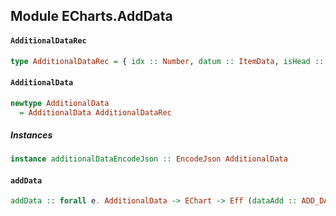 ## Module ECharts.AddData

#### `AdditionalDataRec`

``` purescript
type AdditionalDataRec = { idx :: Number, datum :: ItemData, isHead :: Boolean, dataGrow :: Boolean, additionalData :: Maybe String }
```

#### `AdditionalData`

``` purescript
newtype AdditionalData
  = AdditionalData AdditionalDataRec
```

##### Instances
``` purescript
instance additionalDataEncodeJson :: EncodeJson AdditionalData
```

#### `addData`

``` purescript
addData :: forall e. AdditionalData -> EChart -> Eff (dataAdd :: ADD_DATA | e) EChart
```


